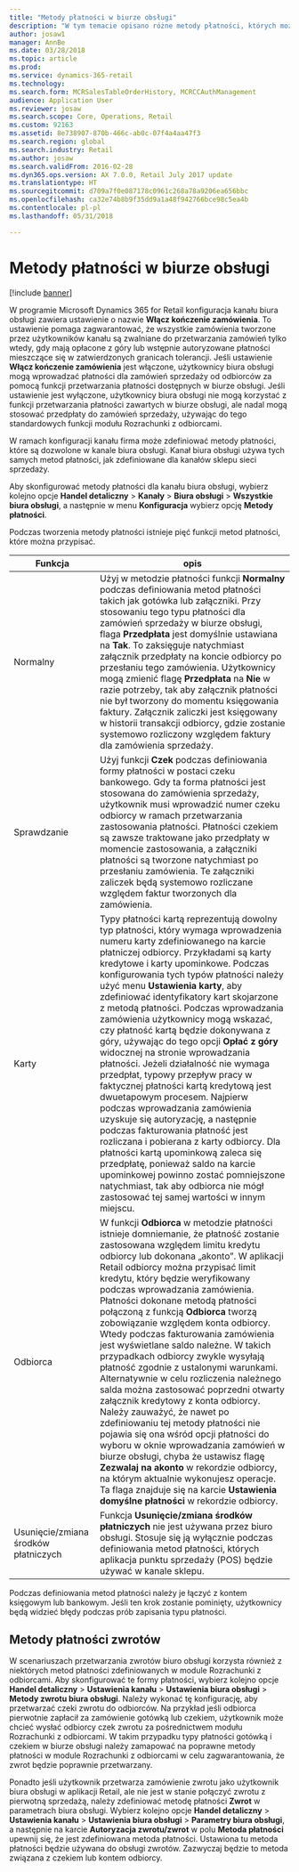 ```yaml
---
title: "Metody płatności w biurze obsługi"
description: "W tym temacie opisano różne metody płatności, których można używać w biurze obsługi w programie Microsoft Dynamics 365 for Retail."
author: josaw1
manager: AnnBe
ms.date: 03/28/2018
ms.topic: article
ms.prod: 
ms.service: dynamics-365-retail
ms.technology: 
ms.search.form: MCRSalesTableOrderHistory, MCRCCAuthManagement
audience: Application User
ms.reviewer: josaw
ms.search.scope: Core, Operations, Retail
ms.custom: 92163
ms.assetid: 8e738907-870b-466c-ab0c-07f4a4aa47f3
ms.search.region: global
ms.search.industry: Retail
ms.author: josaw
ms.search.validFrom: 2016-02-28
ms.dyn365.ops.version: AX 7.0.0, Retail July 2017 update
ms.translationtype: HT
ms.sourcegitcommit: d709a7f0e087178c0961c268a78a9206ea656bbc
ms.openlocfilehash: ca32e74b8b9f35dd9a1a48f942766bce98c5ea4b
ms.contentlocale: pl-pl
ms.lasthandoff: 05/31/2018

---
```


# <a name="payment-methods-in-a-call-center"></a>Metody płatności w biurze obsługi

[!include [banner](includes/banner.md)]

W programie Microsoft Dynamics 365 for Retail konfiguracja kanału biura obsługi zawiera ustawienie o nazwie **Włącz kończenie zamówienia**. To ustawienie pomaga zagwarantować, że wszystkie zamówienia tworzone przez użytkowników kanału są zwalniane do przetwarzania zamówień tylko wtedy, gdy mają opłacone z góry lub wstępnie autoryzowane płatności mieszczące się w zatwierdzonych granicach tolerancji. Jeśli ustawienie **Włącz kończenie zamówienia** jest włączone, użytkownicy biura obsługi mogą wprowadzać płatności dla zamówień sprzedaży od odbiorców za pomocą funkcji przetwarzania płatności dostępnych w biurze obsługi. Jeśli ustawienie jest wyłączone, użytkownicy biura obsługi nie mogą korzystać z funkcji przetwarzania płatności zawartych w biurze obsługi, ale nadal mogą stosować przedpłaty do zamówień sprzedaży, używając do tego standardowych funkcji modułu Rozrachunki z odbiorcami.

W ramach konfiguracji kanału firma może zdefiniować metody płatności, które są dozwolone w kanale biura obsługi. Kanał biura obsługi używa tych samych metod płatności, jak zdefiniowane dla kanałów sklepu sieci sprzedaży.

Aby skonfigurować metody płatności dla kanału biura obsługi, wybierz kolejno opcje **Handel detaliczny** \> **Kanały** \> **Biura obsługi** \> **Wszystkie biura obsługi**, a następnie w menu **Konfiguracja** wybierz opcję **Metody płatności**.

Podczas tworzenia metody płatności istnieje pięć funkcji metod płatności, które można przypisać.

| Funkcja            | opis |
|---------------------|-------------|
| Normalny              | Użyj w metodzie płatności funkcji **Normalny** podczas definiowania metod płatności takich jak gotówka lub załączniki. Przy stosowaniu tego typu płatności dla zamówień sprzedaży w biurze obsługi, flaga **Przedpłata** jest domyślnie ustawiana na **Tak**.  To zaksięguje natychmiast załącznik przedpłaty na koncie odbiorcy po przesłaniu tego zamówienia. Użytkownicy mogą zmienić flagę **Przedpłata** na **Nie** w razie potrzeby, tak aby załącznik płatności nie był tworzony do momentu księgowania faktury.  Załącznik zaliczki jest księgowany w historii transakcji odbiorcy, gdzie zostanie systemowo rozliczony względem faktury dla zamówienia sprzedaży. |
| Sprawdzanie               | Użyj funkcji **Czek** podczas definiowania formy płatności w postaci czeku bankowego. Gdy ta forma płatności jest stosowana do zamówienia sprzedaży, użytkownik musi wprowadzić numer czeku odbiorcy w ramach przetwarzania zastosowania płatności. Płatności czekiem są zawsze traktowane jako przedpłaty w momencie zastosowania, a załączniki płatności są tworzone natychmiast po przesłaniu zamówienia. Te załączniki zaliczek będą systemowo rozliczane względem faktur tworzonych dla zamówienia. |
| Karty               | Typy płatności kartą reprezentują dowolny typ płatności, który wymaga wprowadzenia numeru karty zdefiniowanego na karcie płatniczej odbiorcy. Przykładami są karty kredytowe i karty upominkowe. Podczas konfigurowania tych typów płatności należy użyć menu **Ustawienia karty**, aby zdefiniować identyfikatory kart skojarzone z metodą płatności. Podczas wprowadzania zamówienia użytkownicy mogą wskazać, czy płatność kartą będzie dokonywana z góry, używając do tego opcji **Opłać z góry** widocznej na stronie wprowadzania płatności. Jeżeli działalność nie wymaga przedpłat, typowy przepływ pracy w faktycznej płatności kartą kredytową jest dwuetapowym procesem. Najpierw podczas wprowadzania zamówienia uzyskuje się autoryzację, a następnie podczas fakturowania płatność jest rozliczana i pobierana z karty odbiorcy. Dla płatności kartą upominkową zaleca się przedpłatę, ponieważ saldo na karcie upominkowej powinno zostać pomniejszone natychmiast, tak aby odbiorca nie mógł zastosować tej samej wartości w innym miejscu. |
| Odbiorca            | W funkcji **Odbiorca** w metodzie płatności istnieje domniemanie, że płatność zostanie zastosowana względem limitu kredytu odbiorcy lub dokonana „akonto”. W aplikacji Retail odbiorcy można przypisać limit kredytu, który będzie weryfikowany podczas wprowadzania zamówienia. Płatności dokonane metodą płatności połączoną z funkcją **Odbiorca** tworzą zobowiązanie względem konta odbiorcy. Wtedy podczas fakturowania zamówienia jest wyświetlane saldo należne. W takich przypadkach odbiorcy zwykle wysyłają płatność zgodnie z ustalonymi warunkami. Alternatywnie w celu rozliczenia należnego salda można zastosować poprzedni otwarty załącznik kredytowy z konta odbiorcy. Należy zauważyć, że nawet po zdefiniowaniu tej metody płatności nie pojawia się ona wśród opcji płatności do wyboru w oknie wprowadzania zamówień w biurze obsługi, chyba że ustawisz flagę **Zezwalaj na akonto** w rekordzie odbiorcy, na którym aktualnie wykonujesz operacje. Ta flaga znajduje się na karcie **Ustawienia domyślne płatności** w rekordzie odbiorcy. |
| Usunięcie/zmiana środków płatniczych | Funkcja **Usunięcie/zmiana środków płatniczych** nie jest używana przez biuro obsługi. Stosuje się ją wyłącznie podczas definiowania metod płatności, których aplikacja punktu sprzedaży (POS) będzie używać w kanale sklepu. |

Podczas definiowania metod płatności należy je łączyć z kontem księgowym lub bankowym. Jeśli ten krok zostanie pominięty, użytkownicy będą widzieć błędy podczas prób zapisania typu płatności.

## <a name="refund-payment-methods"></a>Metody płatności zwrotów

W scenariuszach przetwarzania zwrotów biuro obsługi korzysta również z niektórych metod płatności zdefiniowanych w module Rozrachunki z odbiorcami. Aby skonfigurować te formy płatności, wybierz kolejno opcje **Handel detaliczny** \> **Ustawienia kanału** \> **Ustawienia biura obsługi** \> **Metody zwrotu biura obsługi**. Należy wykonać tę konfigurację, aby przetwarzać czeki zwrotu do odbiorców. Na przykład jeśli odbiorca pierwotnie zapłacił za zamówienie gotówką lub czekiem, użytkownik może chcieć wysłać odbiorcy czek zwrotu za pośrednictwem modułu Rozrachunki z odbiorcami. W takim przypadku typy płatności gotówką i czekiem w biurze obsługi należy zamapować na poprawne metody płatności w module Rozrachunki z odbiorcami w celu zagwarantowania, że zwrot będzie poprawnie przetwarzany.

Ponadto jeśli użytkownik przetwarza zamówienie zwrotu jako użytkownik biura obsługi w aplikacji Retail, ale nie jest w stanie połączyć zwrotu z pierwotną sprzedażą, należy zdefiniować metodę płatności **Zwrot** w parametrach biura obsługi. Wybierz kolejno opcje **Handel detaliczny** \> **Ustawienia kanału** \> **Ustawienia biura obsługi** \> **Parametry biura obsługi**, a następnie na karcie **Autoryzacja zwrotu/zwrot** w polu **Metoda płatności** upewnij się, że jest zdefiniowana metoda płatności. Ustawiona tu metoda płatności będzie używana do obsługi zwrotów. Zazwyczaj będzie to metoda związana z czekiem lub kontem odbiorcy.


